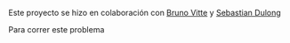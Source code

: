 Este proyecto se hizo en colaboración con [Bruno Vitte](https://github.com/Tanque40) y [Sebastian Dulong](https://github.com/dulongski)

Para correr este problema 